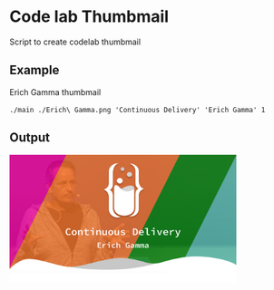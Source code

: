 # Code lab Thumbmail

Script to create codelab thumbmail

## Example

Erich Gamma thumbmail

```
./main ./Erich\ Gamma.png 'Continuous Delivery' 'Erich Gamma' 1
```

## Output

<img src="./Erich Gamma.png" width="400px">
